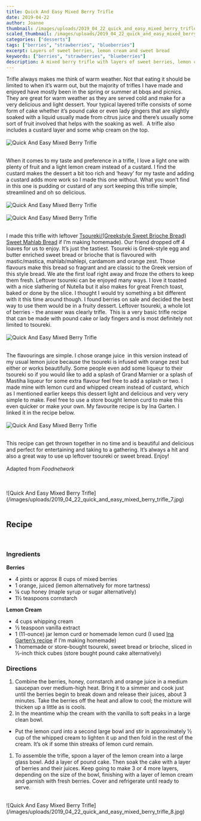 ```yaml
---
title: Quick And Easy Mixed Berry Trifle
date: 2019-04-22
author: Joanne
thumbnail: /images/uploads/2019_04_22_quick_and_easy_mixed_berry_trifle_1.jpg
scaled_thumbnail: /images/uploads/2019_04_22_quick_and_easy_mixed_berry_trifle_0.jpg
categories: ["desserts"]
tags: ["berries", "strawberries", "blueberries"]
excerpt: Layers of sweet berries, lemon cream and sweet bread
keywords: ["berries", "strawberries", "blueberries"]
description: A mixed berry trifle with layers of sweet berries, lemon cream and sweet bread
---
```


Trifle always makes me think of warm weather. Not that eating it should be limited to when it’s warm out, but the majority of trifles I have made and enjoyed have mostly been in the spring or summer at bbqs and picnics. They are great for warm weather as they are served cold and make for a very delicious and light dessert. Your typical layered trifle consists of some form of cake whether it’s pound cake or even lady gingers that are slightly soaked with a liquid usually made from citrus juice and there’s usually some sort of fruit involved that helps with the soaking as well.  A trifle also includes a custard layer and some whip cream on the top.
</br>
</br>
![Quick And Easy Mixed Berry Trifle](/images/uploads/2019_04_22_quick_and_easy_mixed_berry_trifle_2.jpg)
</br>
</br>

When it comes to my taste and preference in a trifle, I love a light one with plenty of fruit and a light lemon cream instead of a custard. I find the custard makes the dessert a bit too rich and ‘heavy’ for my taste and adding a custard adds more work so I made this one without. What you won’t find in this one is pudding or custard of any sort keeping this trifle simple, streamlined and oh so delicious.
</br>
</br>
![Quick And Easy Mixed Berry Trifle](/images/uploads/2019_04_22_quick_and_easy_mixed_berry_trifle_3.jpg)
</br>
</br>
![Quick And Easy Mixed Berry Trifle](/images/uploads/2019_04_22_quick_and_easy_mixed_berry_trifle_4.jpg)
</br>
</br>

I made this trifle with leftover <span class="highlight"><a href="https://www.oliveandmango.com/tsoureki-greekstyle-sweet-brioche-bread-sweet-mahlab-bread/">Tsoureki/(Greekstyle Sweet Brioche Bread) Sweet Mahlab Bread</a></span> if I’m making homemade). Our friend dropped off 4 loaves for us to enjoy. It’s just the tastiest. Tsoureki is Greek-style egg and butter enriched sweet bread or brioche that is flavoured with mastic/mastica, mahlab/mahlepi, cardamom and orange zest. Those flavours make this bread so fragrant and are classic to the Greek version of this style bread. We ate the first loaf right away and froze the others to keep them fresh. Leftover tsoureki can be enjoyed many ways. I love it toasted with a nice slathering of Nutella but it also makes for great French toast, baked or done by the slice. I thought I would try something a bit different with it this time around though. I found berries on sale and decided the best way to use them would be in a fruity dessert. Leftover tsoureki, a whole lot of berries - the answer was clearly trifle.  This is a very basic trifle recipe that can be made with pound cake or lady fingers and is most definitely not limited to tsoureki.
</br>
</br>
![Quick And Easy Mixed Berry Trifle](/images/uploads/2019_04_22_quick_and_easy_mixed_berry_trifle_5.jpg)
</br>
</br>

The flavourings are simple. I chose orange juice  in this version instead of my usual lemon juice because the tsoureki is infused with orange zest but either or works beautifully. Some people even add some liqueur to their tsoureki so if you would like to add a splash of Grand Marnier or a splash of Mastiha liqueur for some extra flavour feel free to add a splash or two. I made mine with lemon curd and whipped cream instead of custard, which as I mentioned earlier keeps this dessert light and delicious and very very simple to make. Feel free to use a store bought lemon curd to make this even quicker or make your own. My favourite recipe is by Ina Garten. I linked it in the recipe below.
</br>
</br>
![Quick And Easy Mixed Berry Trifle](/images/uploads/2019_04_22_quick_and_easy_mixed_berry_trifle_6.jpg)
</br>
</br>

This recipe can get thrown together in no time and is beautiful and delicious and perfect for entertaining and taking to a gathering. It’s always a hit and also a great way to use up leftover tsoureki or sweet bread. Enjoy!
</br>
</br>
Adapted from _Foodnetwork_

</br>
</br>
![Quick And Easy Mixed Berry Trifle](/images/uploads/2019_04_22_quick_and_easy_mixed_berry_trifle_7.jpg)
</br>
</br>


## Recipe
</br>

### Ingredients
__Berries__

* <span itemprop="ingredients">4 pints or approx 8 cups of mixed berries </span>
* <span itemprop="ingredients">1 orange, juiced (lemon alternatively for more tartness)</span>
* <span itemprop="ingredients">&frac14; cup honey (maple syrup or sugar alternatively)</span>
* <span itemprop="ingredients">1&frac12; teaspoons cornstarch</span>

__Lemon Cream__

* <span itemprop="ingredients">4 cups whipping cream</span>
* <span itemprop="ingredients">&frac12; teaspoon vanilla extract</span>
* <span itemprop="ingredients">1 (11-ounce) jar lemon curd or homemade lemon curd (I used <span class="highlight"><a rel="nofollow" href="https://www.google.ca/amp/s/www.foodnetwork.com/recipes/ina-garten/lemon-curd-recipe-1941910.amp">Ina Garten’s recipe</a></span> if I’m making homemade) </span>
* <span itemprop="ingredients">1 homemade or store-bought tsoureki, sweet bread or brioche, sliced in &frac12;-inch thick cubes (store bought pound cake alternatively) </span>

### Directions 

1. Combine the berries, honey, cornstarch and orange juice in a medium saucepan over medium-high heat. Bring it to a simmer and cook just until the berries begin to break down and release their juices, about 3 minutes. Take the berries off the heat and allow to cool; the mixture will thicken up a little as is cools.
2. In the meantime whip the cream with the vanilla to soft peaks in a large clean bowl. 
* Put the lemon curd into a second large bowl and stir in approximately &frac12; cup of the whipped cream to lighten it up and then fold in the rest of the cream. It’s ok if some thin streaks of lemon curd remain. 
1. To assemble the trifle, spoon a layer of the lemon cream into a large glass bowl. Add a layer of pound cake. Then soak the cake with a layer of berries and their juices. Keep going to make 3 or 4 more layers, depending on the size of the bowl, finishing with a layer of lemon cream and garnish with fresh berries. Cover and refrigerate until ready to serve.

</br>
![Quick And Easy Mixed Berry Trifle](/images/uploads/2019_04_22_quick_and_easy_mixed_berry_trifle_8.jpg)